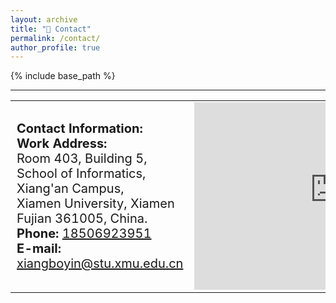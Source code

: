 ```yaml
---
layout: archive
title: "👀 Contact"
permalink: /contact/
author_profile: true
---
```


{% include base_path %}

<style>
table.no-horizontal-lines {
    border-collapse: collapse;
}
table.no-horizontal-lines td, 
table.no-horizontal-lines th {
    border: none;
}
</style>
<hr>
<table class="no-horizontal-lines" style="margin-left: auto; margin-right: auto; border: 0px;">
	<tr>
		<td style="font-size: 20px">
			<strong>Contact Information:</strong> <br> 
			<strong>Work Address:</strong> <br>     
			Room 403, Building 5, School of Informatics, Xiang'an Campus, <br>Xiamen University, Xiamen Fujian 361005, China. <br>  
			<strong>Phone:</strong> 
			<a href="{{ base_path }}/images/weixin.jpg" class="no-underline">18506923951</a> <br>   
			<strong>E-mail:</strong>   
			<a href="mailto:xiangboyin@stu.xmu.edu.cn" class="no-underline">xiangboyin@stu.xmu.edu.cn</a>
		</td>
		<td style="text-align: center">
			<iframe width="450" height="300" src="https://www.openstreetmap.org/export/embed.html?bbox=118.2916831970215%2C24.602581989987005%2C118.31723928451538%2C24.61811073760338&amp;layer=mapnik" style="border: 0"></iframe>
		</td>
	</tr>
</table>